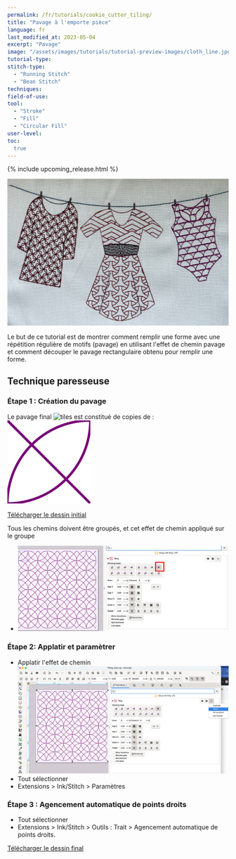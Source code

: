 ```yaml
---
permalink: /fr/tutorials/cookie_cutter_tiling/
title: "Pavage à l'emporte pièce"
language: fr
last_modified_at: 2023-05-04
excerpt: "Pavage"
image: "/assets/images/tutorials/tutorial-preview-images/cloth_line.jpg"
tutorial-type:
stitch-type:
  - "Running Stitch"
  - "Bean Stitch"
techniques:
field-of-use:
tool:
  - "Stroke"
  - "Fill"
  - "Circular Fill"
user-level:
toc:
  true
---
```


{% include upcoming_release.html %}

![Brodé](/assets/images/tutorials/tutorial-preview-images/cloth_line.jpg)

Le but de ce tutorial est de montrer comment remplir une forme avec une répétition régulière de motifs (pavage) en utilisant l'effet de chemin pavage
et comment découper le pavage rectangulaire obtenu pour remplir une forme.


## Technique paresseuse
### Étape 1 : Création du pavage
Le pavage final ![tiles](/assets/images/tutorials/tiling/tiling_lazy.png) est constitué de copies de :
![tile](/assets/images/tutorials/tiling/tile_lazy.svg)



[Télécharger le dessin initial](/assets/images/tutorials/tiling/tile_lazy.svg)

Tous les chemins doivent être groupés, et cet effet de chemin appliqué sur le groupe

* ![LPE](/assets/images/tutorials/tiling/LPE_lazy.jpg)


### Étape 2: Applatir et paramètrer
* Applatir l'effet de chemin
![Flatten](/assets/images/tutorials/tiling/flatten_lazy.jpg)
* Tout sélectionner
* Extensions > Ink/Stitch > Paramètres 


### Étape 3 : Agencement automatique de points droits
* Tout sélectionner
* Extensions > Ink/Stitch > Outils : Trait > Agencement automatique de points droits.

[Télécharger le dessin final ](/assets/images/tutorials/tiling/tiling_lazy.svg)
